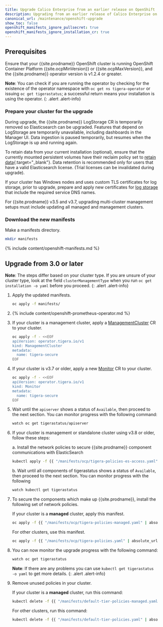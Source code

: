 ```yaml
---
title: Upgrade Calico Enterprise from an earlier release on OpenShift
description: Upgrading from an earlier release of Calico Enterprise on OpenShift.
canonical_url: /maintenance/openshift-upgrade
show_toc: false
openshift_manifests_ignore_pullsecret: true
openshift_manifests_ignore_installation_cr: true
---
```


## Prerequisites

Ensure that your {{site.prodname}} OpenShift cluster is running OpenShift Container Platform 
{{site.ocpMinVersion}} or {{site.ocpMaxVersion}}, and the {{site.prodname}} operator version is v1.2.4 or greater.

**Note**: You can check if you are running the operator by checking for the existence of the operator namespace
with `oc get ns tigera-operator` or issuing `oc get tigerastatus`; a successful return means your installation is
using the operator.
{: .alert .alert-info}

### Prepare your cluster for the upgrade

During upgrade, the {{site.prodname}} LogStorage CR is temporarily removed so Elasticsearch can be upgraded. Features
that depend on LogStorage are temporarily unavailable, including dashboards in the Manager UI. Data ingestion is paused
temporarily, but resumes when the LogStorage is up and running again.

To retain data from your current installation (optional), ensure that the currently mounted persistent volumes
have their reclaim policy set to [retain data](https://kubernetes.io/docs/tasks/administer-cluster/change-pv-reclaim-policy/){:target="_blank"}.
Data retention is recommended only for users that have a valid Elasticsearch license. (Trial licenses can be invalidated
during upgrade).

If your cluster has Windows nodes and uses custom TLS certificates for log storage, prior to upgrade, prepare and apply new certificates for [log storage]({{site.baseurl}}/security/comms/log-storage-tls) that include the required service DNS names.

For {{site.prodname}} v3.5 and v3.7, upgrading multi-cluster management setups must include updating all managed and management clusters.

### Download the new manifests

Make a manifests directory.

```bash
mkdir manifests
```

{% include content/openshift-manifests.md %}

## Upgrade from 3.0 or later
**Note**: The steps differ based on your cluster type. If you are unsure of your cluster type, look at the field `clusterManagementType` when you run `oc get installation -o yaml` before you proceed.
{: .alert .alert-info}

1. Apply the updated manifests.
   ```bash
   oc apply -f manifests/
   ```

1. {% include content/openshift-prometheus-operator.md %}

1. If your cluster is a management cluster, apply a [ManagementCluster]({{site.baseurl}}/reference/installation/api#operator.tigera.io/v1.ManagementCluster)
   CR to your cluster.
   ```bash
   oc apply -f - <<EOF
   apiVersion: operator.tigera.io/v1
   kind: ManagementCluster
   metadata:
     name: tigera-secure
   EOF
   ```

1. If your cluster is v3.7 or older, apply a new [Monitor]({{site.baseurl}}/reference/installation/api#operator.tigera.io/v1.Monitor)
   CR to your cluster.

   ```bash
   oc apply -f - <<EOF
   apiVersion: operator.tigera.io/v1
   kind: Monitor
   metadata:
     name: tigera-secure
   EOF
   ```

1. Wait until the `apiserver` shows a status of `Available`, then proceed to the next section. You can monitor progress with the following command:

   ```bash
   watch oc get tigerastatus/apiserver
   ```

1. If your cluster is management or standalone cluster using v3.8 or older, follow these steps:
   
   a. Install the network policies to secure {{site.prodname}} component communications with ElasticSearch

   ```bash
   kubectl apply -f {{ "/manifests/ocp/tigera-policies-es-access.yaml" | absolute_url }}
   ```

   b. Wait until all components of tigerastatus shows a status of `Available`, then proceed to the next section. You can monitor progress with the following 

   ```bash
   watch kubectl get tigerastatus
   ```

1. To secure the components which make up {{site.prodname}}, install the following set of network policies.

   If your cluster is a **managed** cluster, apply this manifest.
   
   ```bash
   oc apply -f {{ "/manifests/ocp/tigera-policies-managed.yaml" | absolute_url }}
   ```
   
   For other clusters, use this manifest.
   
   ```bash
   oc apply -f {{ "/manifests/ocp/tigera-policies.yaml" | absolute_url }}
   ```

1. You can now monitor the upgrade progress with the following command:
   ```bash
   watch oc get tigerastatus
   ```

     **Note**: If there are any problems you can use `kubectl get tigerastatus -o yaml` to get more details.
     {: .alert .alert-info}

1. Remove unused policies in your cluster.

   If your cluster is a **managed** cluster, run this command:

   ```bash
   kubectl delete -f {{ "/manifests/default-tier-policies-managed.yaml" | absolute_url }}
   ```

   For other clusters, run this command:

   ```bash
   kubectl delete -f {{ "/manifests/default-tier-policies.yaml" | absolute_url }}
   ```
